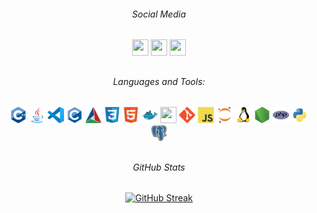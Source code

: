 <div align="center">

###### Social Media

[<img src="https://github.com/gauravghongde/social-icons/blob/master/SVG/White/Github_white.svg" width="26" height="26"/>](https://github.com/tomekkoziel)
[<img src="https://github.com/gauravghongde/social-icons/blob/master/SVG/White/LinkedIN_white.svg"  width="26" height="26"/>](https://www.linkedin.com/in/tomasz-koziel01/)
[<img src="https://github.com/gauravghongde/social-icons/blob/master/SVG/White/Discord_white.svg"  width="26" height="26"/>](https://discordapp.com/users/285132990470946816)

##

###### Languages and Tools:

<p>
    <img src="https://github.com/devicons/devicon/blob/v2.15.1/icons/cplusplus/cplusplus-original.svg" width="26" height="26"/>
    <img src="https://github.com/devicons/devicon/blob/v2.15.1/icons/java/java-original.svg" width="26" height="26"/>
    <img src="https://github.com/devicons/devicon/blob/v2.15.1/icons/vscode/vscode-original.svg" width="26" height="26"/>
    <img src="https://github.com/devicons/devicon/blob/v2.15.1/icons/c/c-original.svg" width="26" height="26"/>
    <img src="https://github.com/devicons/devicon/blob/v2.15.1/icons/cmake/cmake-original.svg" width="26" height="26"/>
    <img src="https://github.com/devicons/devicon/blob/v2.15.1/icons/css3/css3-original.svg" width="26" height="26"/>
    <img src="https://github.com/devicons/devicon/blob/v2.15.1/icons/html5/html5-original.svg" width="26" height="26"/>
    <img src="https://github.com/devicons/devicon/blob/v2.15.1/icons/docker/docker-original.svg" width="26" height="26"/>
    <img src="https://github.com/gauravghongde/social-icons/blob/master/SVG/White/Github_white.svg" width="26" height="26"/>
    <img src="https://github.com/devicons/devicon/blob/v2.15.1/icons/git/git-original.svg" width="26" height="26"/>
    <img src="https://github.com/devicons/devicon/blob/v2.15.1/icons/javascript/javascript-original.svg" width="26" height="26"/>
    <img src="https://github.com/devicons/devicon/blob/v2.15.1/icons/jupyter/jupyter-original.svg" width="26" height="26"/>
<!--     <img src="https://github.com/simple-icons/simple-icons/blob/develop/assets/readme/latex-white.svg" width="26" height="26"/> -->
    <img src="https://github.com/devicons/devicon/blob/v2.15.1/icons/linux/linux-original.svg" width="26" height="26"/>
    <img src="https://github.com/devicons/devicon/blob/v2.15.1/icons/nodejs/nodejs-original.svg" width="26" height="26"/>
    <img src="https://github.com/devicons/devicon/blob/v2.15.1/icons/php/php-original.svg" width="26" height="26"/>
    <img src="https://github.com/devicons/devicon/blob/v2.15.1/icons/python/python-original.svg" width="26" height="26"/>
    <img src="https://github.com/devicons/devicon/blob/v2.15.1/icons/postgresql/postgresql-original.svg" width="26" height="26"/>
</p>

##

###### GitHub Stats

[![GitHub Streak](http://github-readme-streak-stats.herokuapp.com?user=tomekkoziel&theme=transparent)](https://git.io/streak-stats)

</div>
